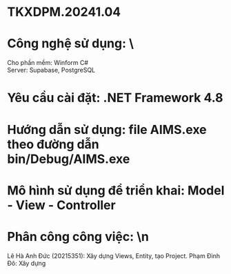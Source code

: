 # TKXDPM.20241.04
# Công nghệ sử dụng: \
Cho phần mềm: Winform C#\
Server: Supabase, PostgreSQL
# Yêu cầu cài đặt: .NET Framework 4.8
# Hướng dẫn sử dụng: file AIMS.exe theo đường dẫn bin/Debug/AIMS.exe
# Mô hình sử dụng để triển khai: Model - View - Controller
# Phân công công việc: \n
Lê Hà Anh Đức (20215351): Xây dựng Views, Entity, tạo Project. 
Phạm Đình Đô: Xây dựng 
